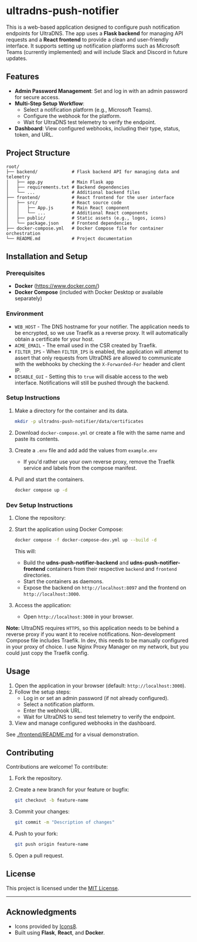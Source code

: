 # ultradns-push-notifier

This is a web-based application designed to configure push notification endpoints for UltraDNS. The app uses a **Flask backend** for managing API requests and a **React frontend** to provide a clean and user-friendly interface. It supports setting up notification platforms such as Microsoft Teams (currently implemented) and will include Slack and Discord in future updates.

## Features

- **Admin Password Management**: Set and log in with an admin password for secure access.
- **Multi-Step Setup Workflow**:
  - Select a notification platform (e.g., Microsoft Teams).
  - Configure the webhook for the platform.
  - Wait for UltraDNS test telemetry to verify the endpoint.
- **Dashboard**: View configured webhooks, including their type, status, token, and URL.

## Project Structure

```plaintext
root/
├── backend/             # Flask backend API for managing data and telemetry
│   ├── app.py           # Main Flask app
│   ├── requirements.txt # Backend dependencies
│   └── ...              # Additional backend files
├── frontend/            # React frontend for the user interface
│   ├── src/             # React source code
│   │   ├── App.js       # Main React component
│   │   └── ...          # Additional React components
│   ├── public/          # Static assets (e.g., logos, icons)
│   └── package.json     # Frontend dependencies
├── docker-compose.yml   # Docker Compose file for container orchestration
└── README.md            # Project documentation
```

## Installation and Setup

### Prerequisites

- **Docker** (https://www.docker.com/)
- **Docker Compose** (included with Docker Desktop or available separately)

### Environment

* `WEB_HOST` - The DNS hostname for your notifier. The application needs to be encrypted, so we use Traefik as a reverse proxy. It will automatically obtain a certificate for your host.
* `ACME_EMAIL` - The email used in the CSR created by Traefik.
* `FILTER_IPS` - When `FILTER_IPS` is enabled, the application will attempt to assert that only requests from UltraDNS are allowed to communicate with the webhooks by checking the `X-Forwarded-For` header and client IP.
* `DISABLE_GUI` - Setting this to `true` will disable access to the web interface. Notifications will still be pushed through the backend.

### Setup Instructions

1. Make a directory for the container and its data.
   ```bash
   mkdir -p ultradns-push-notifier/data/certificates
   ```

2. Download `docker-compose.yml` or create a file with the same name and paste its contents.
3. Create a `.env` file and add add the values from `example.env`
   - If you'd rather use your own reverse proxy, remove the Traefik service and labels from the compose manifest.
4. Pull and start the containers.
   ```bash
   docker compose up -d
   ```

### Dev Setup Instructions

1. Clone the repository:
2. Start the application using Docker Compose:
   ```bash
   docker compose -f docker-compose-dev.yml up --build -d
   ```

   This will:
   - Build the **udns-push-notifier-backend** and **udns-push-notifier-frontend** containers from their respective `backend` and `frontend` directories.
   - Start the containers as daemons.
   - Expose the backend on `http://localhost:8097` and the frontend on `http://localhost:3000`.

3. Access the application:
   - Open `http://localhost:3000` in your browser.

**Note:** UltraDNS requires `HTTPS`, so this application needs to be behind a reverse proxy if you want it to receive notifications. Non-development Compose file includes Traefik. In dev, this needs to be manually configured in your proxy of choice. I use Nginx Proxy Manager on my network, but you could just copy the Traefik config.

## Usage

1. Open the application in your browser (default: `http://localhost:3000`).
2. Follow the setup steps:
   - Log in or set an admin password (if not already configured).
   - Select a notification platform.
   - Enter the webhook URL.
   - Wait for UltraDNS to send test telemetry to verify the endpoint.
3. View and manage configured webhooks in the dashboard.

See [./frontend/README.md](frontend/README.md) for a visual demonstration.

## Contributing

Contributions are welcome! To contribute:

1. Fork the repository.
2. Create a new branch for your feature or bugfix:
   ```bash
   git checkout -b feature-name
   ```

3. Commit your changes:
   ```bash
   git commit -m "Description of changes"
   ```

4. Push to your fork:
   ```bash
   git push origin feature-name
   ```

5. Open a pull request.

## License

This project is licensed under the [MIT License](LICENSE).

---

## Acknowledgments

- Icons provided by [Icons8](https://icons8.com).
- Built using **Flask**, **React**, and **Docker**.
